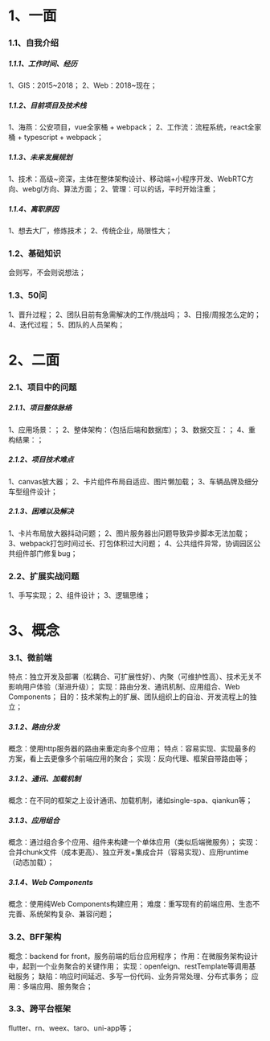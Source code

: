 # 1、一面

### 1.1、自我介绍

##### 1.1.1、工作时间、经历

1、GIS：2015~2018；
2、Web：2018~现在；

##### 1.1.2、目前项目及技术栈

1、海燕：公安项目，vue全家桶 + webpack；
2、工作流：流程系统，react全家桶 + typescript + webpack；

##### 1.1.3、未来发展规划

1、技术：高级~资深，主体在整体架构设计、移动端+小程序开发、WebRTC方向、webgl方向、算法方面；
2、管理：可以的话，平时开始注重；

##### 1.1.4、离职原因

1、想去大厂，修炼技术；
2、传统企业，局限性大；

### 1.2、基础知识

会则写，不会则说想法；

### 1.3、50问

1、晋升过程；
2、团队目前有急需解决的工作/挑战吗；
3、日报/周报怎么定的；
4、迭代过程；
5、团队的人员架构；

# 2、二面

### 2.1、项目中的问题

##### 2.1.1、项目整体脉络

1、应用场景：；
2、整体架构：（包括后端和数据库）；
3、数据交互：；
4、重构结果：；

##### 2.1.2、项目技术难点

1、canvas放大器；
2、卡片组件布局自适应、图片懒加载；
3、车辆品牌及细分车型组件设计；

##### 2.1.3、困难以及解决

1、卡片布局放大器抖动问题；
2、图片服务器出问题导致异步脚本无法加载；
3、webpack打包时间过长、打包体积过大问题；
4、公共组件异常，协调园区公共组件部门修复bug；

### 2.2、扩展实战问题

1、手写实现；
2、组件设计；
3、逻辑思维；

# 3、概念

### 3.1、微前端

特点：独立开发及部署（松耦合、可扩展性好）、内聚（可维护性高）、技术无关不影响用户体验（渐进升级）；
实现：路由分发、通讯机制、应用组合、Web Components；
目的：技术架构上的扩展、团队组织上的自治、开发流程上的独立；

##### 3.1.2、路由分发

概念：使用http服务器的路由来重定向多个应用；
特点：容易实现、实现最多的方案，看上去更像多个前端应用的聚合；
实现：反向代理、框架自带路由等；

##### 3.1.2、通讯、加载机制

概念：在不同的框架之上设计通讯、加载机制，诸如single-spa、qiankun等；

##### 3.1.3、应用组合

概念：通过组合多个应用、组件来构建一个单体应用（类似后端微服务）；
实现：合并chunk文件（成本更高）、独立开发+集成合并（容易实现）、应用runtime（动态加载）；

##### 3.1.4、Web Components

概念：使用纯Web Components构建应用；
难度：重写现有的前端应用、生态不完善、系统架构复杂、兼容问题；

### 3.2、BFF架构

概念：backend for front，服务前端的后台应用程序；
作用：在微服务架构设计中，起到一个业务聚合的关键作用；
实现：openfeign、restTemplate等调用基础服务；
缺陷：响应时间延迟、多写一份代码、业务异常处理、分布式事务；
应用：多端应用、服务聚合；

### 3.3、跨平台框架

flutter、rn、weex、taro、uni-app等；